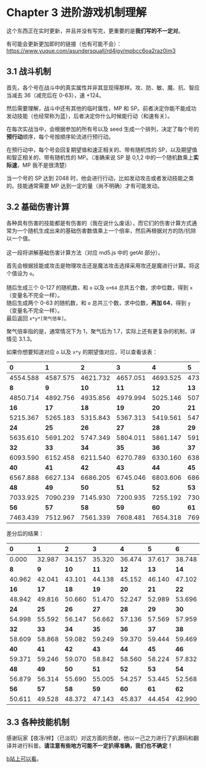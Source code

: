 # Chapter 3 进阶游戏机制理解

这个东西正在实时更新，并且并没有写完，更重要的是**我们写的不一定对**。

有可能会更新更加即时的链接（也有可能不会）：<https://www.yuque.com/asundersquall/rd4igy/mpbcc6oa2raz0im3>


## 3.1 战斗机制

首先，各个号在战斗中的真实属性并非其显现得那样。攻、防、敏、魔、抗、智应当减去 36（减完后在 0-63），速 +124。

然后需要理解，战斗中还有其他的临时属性，MP 和 SP。前者决定你能不能成功发动技能（也经常称为蓝），后者决定你什么时候能行动（和速有关）。

在每次实战当中，会根据参加的所有号以及 seed 生成一个排列，决定了每个号的**预行动**顺序，每个号按顺序轮流进行预行动。  

在预行动中，每个号会回复期望值和速正相关的、带有随机性的 SP，以及期望值和智正相关的、带有随机性的 MP。（准确来说 SP 是 0,1,2 中的一个随机数乘上**实际速**，MP 我不是很清楚）

当一个号的 SP 达到 2048 时，他会进行行动，比如发动攻击或者发动技能之类的。技能通常需要 MP 达到一定的量（尚不明确）才有可能发动。

## 3.2 基础伤害计算

各种具有伤害的技能都是有伤害的（我在说什么废话），而它们的伤害计算方式通常为一个随机生成出来的基础伤害数值乘上一个倍率，然后再根据对方的防/抗除以一个值。<br>  
这一段将讲解基础伤害计算方法（对应 md5.js 中的 getAt 部分）。

首先会根据技能或攻击是物理攻击还是魔法攻击选择采用攻还是魔进行计算。将这个值设为 `o`。<br>  
随后生成三个 0-127 的随机数，和 `o` 以及 `o+64` 总共五个数，求中位数，得到 `x`（变量名不完全一样）。<br>
随后生成两个 0-63 的随机数，和 `o` 总共三个数，求中位数，**再加 64**，得到 `y`（变量名不完全一样）。<br>
最后返回 `x*y*[聚气倍率]`。  

聚气倍率指的是，通常情况下为 1，聚气后为 1.7，实际上还有更复杂的机制，详情见 3.1.3。

如果你想要知道对应 `o` 以及 `x*y` 的期望值对应，可以查看该表：

| **0** | **1** | **2** | **3** | **4** | **5** | **6** | **7** |
|:--|:--|:--|:--|:--|:--|:--|:--|
| 4554.588 | 4587.575 | 4621.732 | 4657.051 | 4693.525 | 4731.142 | 4769.890 | 4809.753 
| **8** | **9** | **10** | **11** | **12** | **13** | **14** | **15** |
| 4850.714 | 4892.756 | 4935.856 | 4979.994 | 5025.146 | 5071.286 | 5118.389 | 5166.425 
| **16** | **17** | **18** | **19** | **20** | **21** | **22** | **23** |
| 5215.367 | 5265.183 | 5315.843 | 5367.313 | 5419.561 | 5472.550 | 5526.246 | 5580.611 
| **24** | **25** | **26** | **27** | **28** | **29** | **30** | **31** |
| 5635.610 | 5691.202 | 5747.349 | 5804.011 | 5861.147 | 5918.716 | 5976.674 | 6034.980 
| **32** | **33** | **34** | **35** | **36** | **37** | **38** | **39** |
| 6093.590 | 6152.458 | 6211.540 | 6270.789 | 6330.160 | 6389.603 | 6449.072 | 6508.517 
| **40** | **41** | **42** | **43** | **44** | **45** | **46** | **47** |
| 6567.888 | 6627.134 | 6686.205 | 6745.046 | 6803.606 | 6861.830 | 6919.662 | 6977.046 
| **48** | **49** | **50** | **51** | **52** | **53** | **54** | **55** |
| 7033.925 | 7090.239 | 7145.930 | 7200.935 | 7255.192 | 7308.637 | 7361.205 | 7412.828 
| **56** | **57** | **58** | **59** | **60** | **61** | **62** | **63** |
| 7463.439 | 7512.967 | 7561.339 | 7608.481 | 7654.318 | 7698.772 | 7741.762 | 7783.205 

差分后的结果：

| **0** | **1** | **2** | **3** | **4** | **5** | **6** | **7** |
|:--|:--|:--|:--|:--|:--|:--|:--|
| 0.000 | 32.987 | 34.157 | 35.320 | 36.474 | 37.617 | 38.748 | 39.863 
| **8** | **9** | **10** | **11** | **12** | **13** | **14** | **15** |
| 40.962 | 42.041 | 43.101 | 44.138 | 45.152 | 46.140 | 47.102 | 48.037 
| **16** | **17** | **18** | **19** | **20** | **21** | **22** | **23** |
| 48.942 | 49.816 | 50.660 | 51.470 | 52.247 | 52.989 | 53.696 | 54.366 
| **24** | **25** | **26** | **27** | **28** | **29** | **30** | **31** |
| 54.998 | 55.592 | 56.147 | 56.662 | 57.136 | 57.569 | 57.959 | 58.306 
| **32** | **33** | **34** | **35** | **36** | **37** | **38** | **39** |
| 58.609 | 58.868 | 59.082 | 59.249 | 59.370 | 59.444 | 59.469 | 59.445 
| **40** | **41** | **42** | **43** | **44** | **45** | **46** | **47** |
| 59.371 | 59.246 | 59.070 | 58.842 | 58.560 | 58.224 | 57.832 | 57.384 
| **48** | **49** | **50** | **51** | **52** | **53** | **54** | **55** |
| 56.879 | 56.314 | 55.690 | 55.005 | 54.257 | 53.445 | 52.568 | 51.624 
| **56** | **57** | **58** | **59** | **60** | **61** | **62** | **63** |
| 50.611 | 49.528 | 48.372 | 47.143 | 45.837 | 44.454 | 42.990 | 41.443 


## 3.3 各种技能机制

感谢玩家【夜冴/梓】（已淡坑）对这方面的贡献，他以一己之力进行了扒源码和翻译并进行科普。**请注意有些地方可能不一定扒得准确，我们也不确定！**

[b站上可以看](https://www.bilibili.com/video/BV1sT4y1h7vv)。

